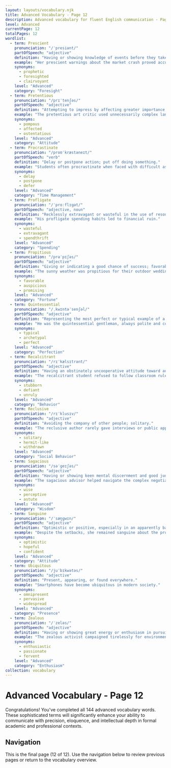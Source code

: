 ```yaml
---
layout: layouts/vocabulary.njk
title: Advanced Vocabulary - Page 12
description: Advanced vocabulary for fluent English communication - Page 12 of 12
level: Advanced
currentPage: 12
totalPages: 12
wordlist: 
  - term: Prescient
    pronunciation: "/ˈpresiənt/"
    partOfSpeech: "adjective"
    definition: "Having or showing knowledge of events before they take place."
    example: "Her prescient warnings about the market crash proved accurate."
    synonyms: 
      - prophetic
      - foresighted
      - clairvoyant
    level: "Advanced"
    category: "Foresight"
  - term: Pretentious
    pronunciation: "/prɪˈtenʃəs/"
    partOfSpeech: "adjective"
    definition: "Attempting to impress by affecting greater importance, talent, culture, etc., than is actually possessed."
    example: "The pretentious art critic used unnecessarily complex language."
    synonyms: 
      - pompous
      - affected
      - ostentatious
    level: "Advanced"
    category: "Attitude"
  - term: Procrastinate
    pronunciation: "/proʊˈkræstəneɪt/"
    partOfSpeech: "verb"
    definition: "Delay or postpone action; put off doing something."
    example: "Students often procrastinate when faced with difficult assignments."
    synonyms: 
      - delay
      - postpone
      - defer
    level: "Advanced"
    category: "Time Management"
  - term: Profligate
    pronunciation: "/ˈprɑːflɪɡət/"
    partOfSpeech: "adjective, noun"
    definition: "Recklessly extravagant or wasteful in the use of resources."
    example: "His profligate spending habits led to financial ruin."
    synonyms: 
      - wasteful
      - extravagant
      - spendthrift
    level: "Advanced"
    category: "Spending"
  - term: Propitious
    pronunciation: "/prəˈpɪʃəs/"
    partOfSpeech: "adjective"
    definition: "Giving or indicating a good chance of success; favorable."
    example: "The sunny weather was propitious for their outdoor wedding."
    synonyms: 
      - favorable
      - auspicious
      - promising
    level: "Advanced"
    category: "Fortune"
  - term: Quintessential
    pronunciation: "/ˌkwɪntəˈsenʃəl/"
    partOfSpeech: "adjective"
    definition: "Representing the most perfect or typical example of a quality or class."
    example: "He was the quintessential gentleman, always polite and considerate."
    synonyms: 
      - typical
      - archetypal
      - perfect
    level: "Advanced"
    category: "Perfection"
  - term: Recalcitrant
    pronunciation: "/rɪˈkælsɪtrənt/"
    partOfSpeech: "adjective"
    definition: "Having an obstinately uncooperative attitude toward authority or discipline."
    example: "The recalcitrant student refused to follow classroom rules."
    synonyms: 
      - stubborn
      - defiant
      - unruly
    level: "Advanced"
    category: "Behavior"
  - term: Reclusive
    pronunciation: "/rɪˈklusɪv/"
    partOfSpeech: "adjective"
    definition: "Avoiding the company of other people; solitary."
    example: "The reclusive author rarely gave interviews or public appearances."
    synonyms: 
      - solitary
      - hermit-like
      - withdrawn
    level: "Advanced"
    category: "Social Behavior"
  - term: Sagacious
    pronunciation: "/səˈɡeɪʃəs/"
    partOfSpeech: "adjective"
    definition: "Having or showing keen mental discernment and good judgment; wise."
    example: "The sagacious advisor helped navigate the complex negotiations."
    synonyms: 
      - wise
      - perceptive
      - astute
    level: "Advanced"
    category: "Wisdom"
  - term: Sanguine
    pronunciation: "/ˈsæŋɡwɪn/"
    partOfSpeech: "adjective"
    definition: "Optimistic or positive, especially in an apparently bad or difficult situation."
    example: "Despite the setbacks, she remained sanguine about the project's success."
    synonyms: 
      - optimistic
      - hopeful
      - confident
    level: "Advanced"
    category: "Attitude"
  - term: Ubiquitous
    pronunciation: "/juˈbɪkwətəs/"
    partOfSpeech: "adjective"
    definition: "Present, appearing, or found everywhere."
    example: "Smartphones have become ubiquitous in modern society."
    synonyms: 
      - omnipresent
      - pervasive
      - widespread
    level: "Advanced"
    category: "Presence"
  - term: Zealous
    pronunciation: "/ˈzeləs/"
    partOfSpeech: "adjective"
    definition: "Having or showing great energy or enthusiasm in pursuit of a cause or objective."
    example: "The zealous activist campaigned tirelessly for environmental protection."
    synonyms: 
      - enthusiastic
      - passionate
      - fervent
    level: "Advanced"
    category: "Enthusiasm"
collection: vocabulary
---
```


# Advanced Vocabulary - Page 12

Congratulations! You've completed all 144 advanced vocabulary words. These sophisticated terms will significantly enhance your ability to communicate with precision, eloquence, and intellectual depth in formal academic and professional contexts.

## Navigation
This is the final page (12 of 12). Use the navigation below to review previous pages or return to the vocabulary overview.
